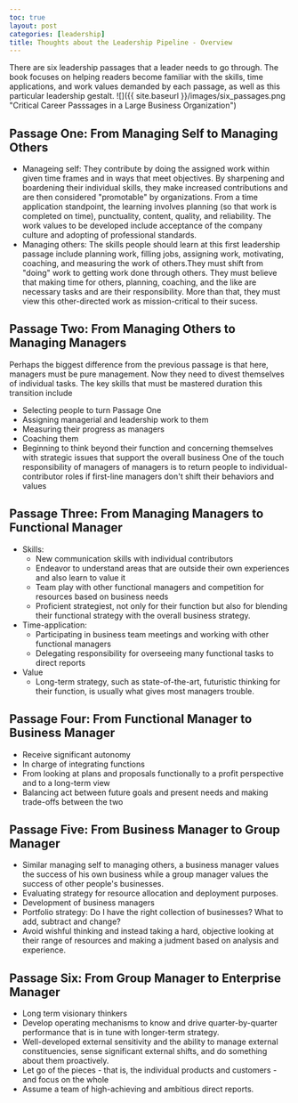 ```yaml
---
toc: true
layout: post
categories: [leadership]
title: Thoughts about the Leadership Pipeline - Overview
---
```

There are six leadership passages that a leader needs to go through. The book focuses on helping readers become familiar with the skills, time applications, and work values demanded by each passage, as well as this particular leadership gestalt.
![]({{ site.baseurl }}/images/six_passages.png "Critical Career Passsages in a Large Business Organization")
## Passage One: From Managing Self to Managing Others
- Manageing self: They contribute by doing the assigned work within given time frames and in ways that meet objectives. By sharpening and boardening their individual skills, they make increased contributions and are then considered "promotable" by organizations. From a time application standpoint, the learning involves planning (so that work is completed on time), punctuality, content, quality, and reliability. The work values to be developed include acceptance of the company culture and adopting of professional standards.
- Managing others: The skills people should learn at this first leadership passage include planning work, filling jobs, assigning work, motivating, coaching, and measuring the work of others.They must shift from "doing" work to getting work done through others. They must believe that making time for others, planning, coaching, and the like are necessary tasks and are their responsibility. More than that, they must view this other-directed work as mission-critical to their sucess.
## Passage Two: From Managing Others to Managing Managers
Perhaps the biggest difference from the previous passage is that here, managers must be pure management. Now they need to divest themselves of individual tasks. The key skills that must be mastered duration this transition include 
- Selecting people to turn Passage One
- Assigning managerial and leadership work to them
- Measuring their progress as managers
- Coaching them
- Beginning to think beyond their function and concerning themselves with strategic issues that support the overall business
One of the touch responsibility of managers of managers is to return people to individual-contributor roles if first-line managers don't shift their behaviors and values
## Passage Three: From Managing Managers to Functional Manager
- Skills: 
  - New communication skills with individual contributors
  - Endeavor to understand areas that are outside their own experiences and also learn to value it
  - Team play with other functional managers and competition for resources based on business needs
  - Proficient strategiest, not only for their function but also for blending their functional strategy with the overall business strategy.
- Time-application:
  - Participating in business team meetings and working with other functional managers
  - Delegating responsibility for overseeing many functional tasks to direct reports
- Value
  - Long-term strategy, such as state-of-the-art, futuristic thinking for their function, is usually what gives most managers trouble. 
## Passage Four: From Functional Manager to Business Manager
- Receive significant autonomy
- In charge of integrating functions
- From looking at plans and proposals functionally to a profit perspective and to a long-term view
- Balancing act between future goals and present needs and making trade-offs between the two
## Passage Five: From Business Manager to Group Manager
- Similar managing self to managing others, a business manager values the success of his own business while a group manager values the success of other people's businesses.
- Evaluating strategy for resource allocation and deployment purposes.
- Development of business managers
- Portfolio strategy: Do I have the right collection of businesses? What to add, subtract and change?
- Avoid wishful thinking and instead taking a hard, objective looking at their range of resources and making a judment based on analysis and experience.
## Passage Six: From Group Manager to Enterprise Manager
- Long term visionary thinkers
- Develop operating mechanisms to know and drive quarter-by-quarter performance that is in tune with longer-term strategy.
- Well-developed external sensitivity and the ability to manage external constituencies, sense significant external shifts, and do something about them proactively.
- Let go of the pieces - that is, the individual products and customers - and focus on the whole
- Assume a team of high-achieving and ambitious direct reports.
